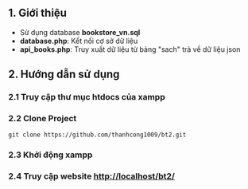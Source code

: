 ## 1. Giới thiệu
- Sử dụng database <b>bookstore_vn.sql</b>
- <b>database.php</b>: Kết nối cơ sở dữ liệu
- <b>api_books.php</b>: Truy xuất dữ liệu từ bảng "sach" trả về dữ liệu json
## 2. Hướng dẫn sử dụng
### 2.1 Truy cập thư mục htdocs của xampp
### 2.2 Clone Project
```
git clone https://github.com/thanhcong1009/bt2.git
```
### 2.3 Khởi động xampp
### 2.4 Truy cập website <a href="http://localhost/bt2/">http://localhost/bt2/</a>